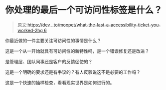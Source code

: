 # 你处理的最后一个可访问性标签是什么？

> 原文:[https://dev . to/moopet/what-the-last-a-accessibility-ticket-you-worked-2hg 6](https://dev.to/moopet/what-was-the-last-accessibility-ticket-you-worked-on-2hg6)

你最近做的一件主要关注可访问性的事情是什么？

这是一个从一开始就具有可访问性的新特性吗，是一个错误修复还是改进？

是管理层、团队同事还是客户的反馈促使的？

这是一个明确的要求还是有争议的？有人反驳说这不是必要的工作吗？

这是一个快速的抽样检查，看看现实世界是如何进行的。